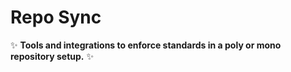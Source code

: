 # Repo Sync

✨ **Tools and integrations to enforce standards in a poly or mono repository setup.** ✨

